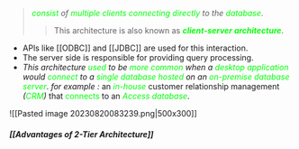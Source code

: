 > *<span style="color:#01ff07">consist</span> of <span style="color:#01ff07">multiple clients</span> <span style="color:#01ff07">connecting directly</span> to the <span style="color:#01ff07">database</span>*. 
> >This architecture is also known as ***<span style="color:#01ff07">client-server architecture</span>***.

- APls like [[ODBC]] and [[JDBC]] are used for this interaction.
- The server side is responsible for providing query processing.
- *This architecture <span style="color:#01ff07">used</span> to be <span style="color:#01ff07">more common</span> when a <span style="color:#01ff07">desktop application</span> would <span style="color:#01ff07">connect</span> to a <span style="color:#01ff07">single database</span> <span style="color:#01ff07">hosted</span> on an <span style="color:#01ff07">on-premise database server</span>*.
	*for example :*
		an *<span style="color:#01ff07">in-house</span>* customer relationship management *(<span style="color:#01ff07">CRM</span>)* that <span style="color:#01ff07">connects</span> to an *<span style="color:#01ff07">Access database</span>*.

![[Pasted image 20230820083239.png|500x300]]
##### *[[Advantages of 2-Tier Architecture]]*
